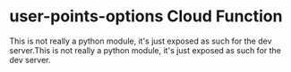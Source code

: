 # user-points-options Cloud Function

This is not really a python module, it's just exposed as such for the dev server.This is not really a python module, it's just exposed as such for the dev server.
